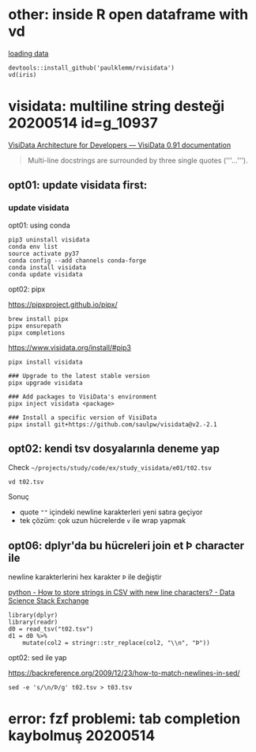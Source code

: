 
# other: inside R open dataframe with vd

[loading data](https://www.visidata.org/docs/loading/)

``` 
devtools::install_github('paulklemm/rvisidata')
vd(iris)
``` 

# visidata: multiline string desteği 20200514  id=g_10937

[VisiData Architecture for Developers — VisiData 0.91 documentation](https://forked-visidata.readthedocs.io/en/latest/architecture.html)

> Multi-line docstrings are surrounded by three single quotes ('''...''').

## opt01: update visidata first:

### update visidata

opt01: using conda

``` 
pip3 uninstall visidata
conda env list
source activate py37
conda config --add channels conda-forge
conda install visidata
conda update visidata

``` 

opt02: pipx

https://pipxproject.github.io/pipx/

``` 
brew install pipx
pipx ensurepath
pipx completions
``` 

https://www.visidata.org/install/#pip3

``` 
pipx install visidata

### Upgrade to the latest stable version
pipx upgrade visidata

### Add packages to VisiData's environment
pipx inject visidata <package>

### Install a specific version of VisiData
pipx install git+https://github.com/saulpw/visidata@v2.-2.1
``` 

## opt02: kendi tsv dosyalarınla deneme yap

Check `~/projects/study/code/ex/study_visidata/e01/t02.tsv`

``` 
vd t02.tsv
``` 

Sonuç

- quote `""` içindeki newline karakterleri yeni satıra geçiyor
- tek çözüm: çok uzun hücrelerde `v` ile wrap yapmak

## opt06: dplyr'da bu hücreleri join et Þ character ile

newline karakterlerini hex karakter `Þ` ile değiştir

[python - How to store strings in CSV with new line characters? - Data Science Stack Exchange](https://datascience.stackexchange.com/questions/35868/how-to-store-strings-in-csv-with-new-line-characters)

``` 
library(dplyr)
library(readr)
d0 = read_tsv("t02.tsv") 
d1 = d0 %>%
	mutate(col2 = stringr::str_replace(col2, "\\n", "Þ"))
``` 

opt02: sed ile yap

https://backreference.org/2009/12/23/how-to-match-newlines-in-sed/

``` 
sed -e 's/\n/Þ/g' t02.tsv > t03.tsv
``` 

# error: fzf problemi: tab completion kaybolmuş 20200514 


